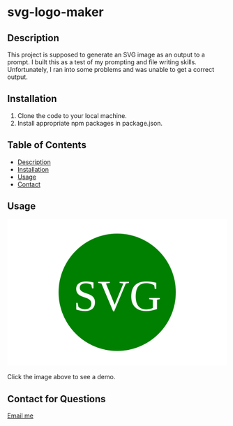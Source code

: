 # svg-logo-maker

## Description

This project is supposed to generate an SVG image as an output to a prompt. I built this as a test of my prompting and file writing skills. Unfortunately, I ran into some problems and was unable to get a correct output.

## Installation

1. Clone the code to your local machine. 
2. Install appropriate npm packages in package.json.

## Table of Contents

- [Description](#descritpion)
- [Installation](#installation)
- [Usage](#usage)
- [Contact](#contact)

## Usage

[![svg-demo-video](./assets/circle.svg "svg-logo-generator")](./assets/svg-logo-generator.mov)

Click the image above to see a demo.

## Contact for Questions

[Email me](mailto:jessehowell.dev@tutanota.com)
